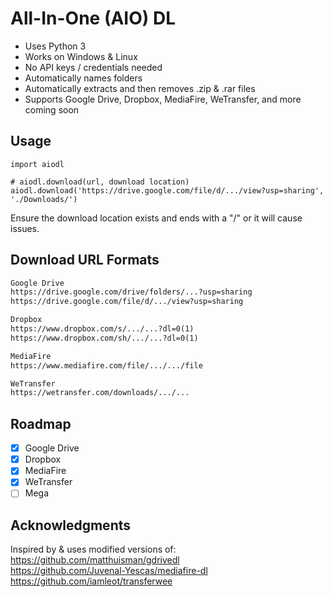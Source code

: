 # All-In-One (AIO) DL

- Uses Python 3 
- Works on Windows & Linux
- No API keys / credentials needed
- Automatically names folders
- Automatically extracts and then removes .zip & .rar files
- Supports Google Drive, Dropbox, MediaFire, WeTransfer, and more coming soon

## Usage
```python3
import aiodl

# aiodl.download(url, download location)
aiodl.download('https://drive.google.com/file/d/.../view?usp=sharing', './Downloads/')
```
Ensure the download location exists and ends with a "/" or it will cause issues.

## Download URL Formats
```txt
Google Drive
https://drive.google.com/drive/folders/...?usp=sharing
https://drive.google.com/file/d/.../view?usp=sharing

Dropbox
https://www.dropbox.com/s/.../...?dl=0(1)
https://www.dropbox.com/sh/.../...?dl=0(1)

MediaFire
https://www.mediafire.com/file/.../.../file

WeTransfer
https://wetransfer.com/downloads/.../...
```


## Roadmap
- [X] Google Drive
- [X] Dropbox
- [X] MediaFire
- [X] WeTransfer
- [ ] Mega
 
## Acknowledgments
Inspired by & uses modified versions of:<br/>
https://github.com/matthuisman/gdrivedl <br/>
https://github.com/Juvenal-Yescas/mediafire-dl <br/>
https://github.com/iamleot/transferwee
